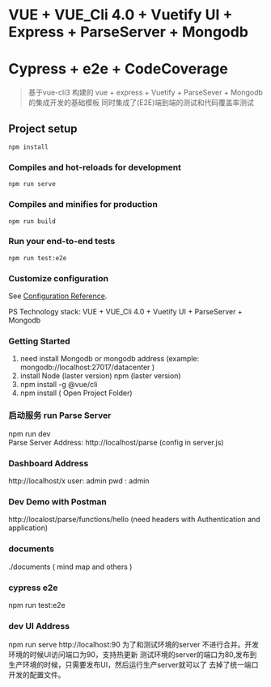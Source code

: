 <!--
 * @Author: Json.Xu
 * @Date: 2019-12-21 14:51:07
 * @LastEditTime: 2022-11-03 21:40:08
 * @LastEditors: Json.Xu
 * @Description: 
 * @FilePath: \vue_vuetify_parseserver\README.md
 -->
# VUE + VUE_Cli 4.0 + Vuetify UI + Express + ParseServer + Mongodb 
# Cypress + e2e + CodeCoverage 
> 基于vue-cli3 构建的 vue + express + Vuetify + ParseSever + Mongodb的集成开发的基础模板
> 同时集成了(E2E)端到端的测试和代码覆盖率测试


## Project setup
```
npm install 
```

### Compiles and hot-reloads for development
```
npm run serve
```

### Compiles and minifies for production
```
npm run build
```


### Run your end-to-end tests
```
npm run test:e2e
```


### Customize configuration
See [Configuration Reference](https://cli.vuejs.org/config/).


PS Technology stack:
VUE + VUE_Cli 4.0 + Vuetify UI + ParseServer + Mongodb 

### Getting Started
1. need install Mongodb or mongodb address (example: mongodb://localhost:27017/datacenter )
2. install Node (laster version) npm (laster version)
3. npm install -g @vue/cli 
4. npm install ( Open Project Folder)

### 启动服务 run Parse Server 
npm run dev  
Parse Server Address: http://localhost/parse (config in server.js)

### Dashboard Address
http://localhost/x
user: admin
pwd : admin

### Dev Demo with Postman 
http://localost/parse/functions/hello (need headers with Authentication and application)

### documents 
./documents ( mind map and others )


### cypress e2e 
npm run test:e2e 

### dev UI Address 
npm run serve 
http://localhost:90
为了和测试环境的server 不进行合并。开发环境的时候UI访问端口为90，支持热更新
测试环境的server的端口为80,发布到生产环境的时候，只需要发布UI，然后运行生产server就可以了
去掉了统一端口开发的配置文件。
